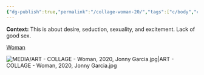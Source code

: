 ```yaml
---
{"dg-publish":true,"permalink":"/collage-woman-20/","tags":["c/body","c/woman","c/hand","c/colour-red","collage/year-2020","collage/series/crystallized-feelings"],"created":"2024-06-28T12:56:47.000-04:00","updated":"2025-08-26T14:35:30.380-04:00"}
---
```



**Context:** This is about desire, seduction, sexuality, and excitement. Lack of good sex.

[Woman](https://www.instagram.com/p/CAbD18phlJU/)

![MEDIA/ART - COLLAGE - Woman, 2020, Jonny Garcia.jpg|ART - COLLAGE - Woman, 2020, Jonny Garcia.jpg](/img/user/MEDIA/ART%20-%20COLLAGE%20-%20Woman,%202020,%20Jonny%20Garcia.jpg)
